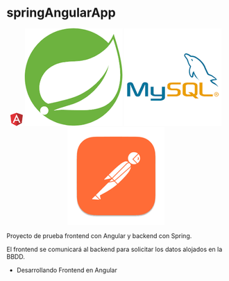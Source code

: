 # springAngularApp

<p align="center">
  <img src="/assets/angular.png" width="30px" height="30px" alt="logo Angular"> 
  <img src="/assets/spring.png" alt="logo Spring"> 
  <img src="/assets/mysql.png" alt="logo MySQL">
  <img src="/assets/postman.png" alt="logo Postman">
</p>


Proyecto de prueba frontend con Angular y backend con Spring.

El frontend se comunicará al backend para solicitar los datos alojados en la BBDD.


- Desarrollando Frontend en Angular
